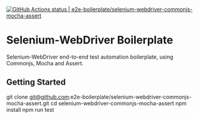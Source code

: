 [![GitHub Actions status | e2e-boilerplate/selenium-webdriver-commonjs-mocha-assert](https://github.com/e2e-boilerplate/selenium-webdriver-commonjs-mocha-assert/workflows/selenium-webdriver-commonjs-mocha-assert/badge.svg)](https://github.com/e2e-boilerplate/selenium-webdriver-commonjs-mocha-assert/actions?workflow=selenium-webdriver-commonjs-mocha-assert)

# Selenium-WebDriver Boilerplate

Selenium-WebDriver end-to-end test automation boilerplate, using Commonjs, Mocha and Assert.

## Getting Started

git clone git@github.com:e2e-boilerplate/selenium-webdriver-commonjs-mocha-assert.git
cd selenium-webdriver-commonjs-mocha-assert
npm install
npm run test
